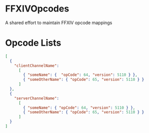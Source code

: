 # FFXIVOpcodes
A shared effort to maintain FFXIV opcode mappings

# Opcode Lists

```json
[
  {
    "clientChannelName": 
      [
        { "someName": {  "opCode": 64, "version": 5110 } },
        { "someOtherName": { "opCode": 65, "version": 5110 } }
      ]
  },
  {
    "serverChannelName": 
      [
        { "someName": { "opCode": 64, "version": 5110 } },
        { "someOtherName": { "opCode": 65, "version": 5110 } }
      ]
  }
]
```
